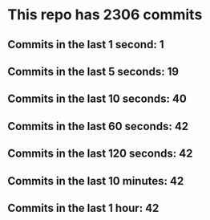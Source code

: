 # This repo has 2306 commits

## Commits in the last 1 second: 1
## Commits in the last 5 seconds: 19
## Commits in the last 10 seconds: 40
## Commits in the last 60 seconds: 42
## Commits in the last 120 seconds: 42
## Commits in the last 10 minutes: 42
## Commits in the last 1 hour: 42
